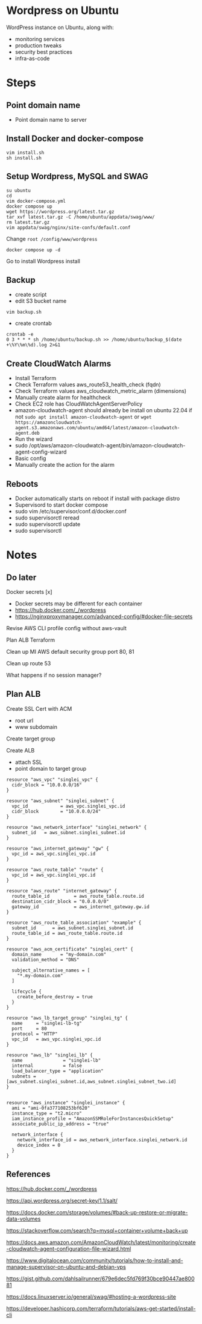 # Wordpress on Ubuntu

WordPress instance on Ubuntu, along with:
- monitoring services 
- production tweaks
- security best practices
- infra-as-code

# Steps

## Point domain name 
- Point domain name to server

## Install Docker and docker-compose
```
vim install.sh
sh install.sh
```

## Setup Wordpress, MySQL and SWAG
```
su ubuntu 
cd 
vim docker-compose.yml
docker compose up
wget https://wordpress.org/latest.tar.gz
tar xvf latest.tar.gz -C /home/ubuntu/appdata/swag/www/
rm latest.tar.gz
vim appdata/swag/nginx/site-confs/default.conf
```

Change `root /config/www/wordpress`

`docker compose up -d`

Go to install Wordpress install

## Backup
- create script
- edit S3 bucket name
```
vim backup.sh
```
- create crontab
```
crontab -e
0 3 * * * sh /home/ubuntu/backup.sh >> /home/ubuntu/backup_$(date +\%Y\%m\%d).log 2>&1
```

## Create CloudWatch Alarms
- Install Terraform
- Check Terraform values aws_route53_health_check (fqdn)
- Check Terraform values aws_cloudwatch_metric_alarm (dimensions)
- Manually create alarm for healthcheck 
- Check EC2 role has CloudWatchAgentServerPolicy
- amazon-cloudwatch-agent should already be install on ubuntu 22.04 if not `sudo apt install amazon-cloudwatch-agent` or `wget https://amazoncloudwatch-agent.s3.amazonaws.com/ubuntu/amd64/latest/amazon-cloudwatch-agent.deb`
- Run the wizard
- sudo /opt/aws/amazon-cloudwatch-agent/bin/amazon-cloudwatch-agent-config-wizard
- Basic config
- Manually create the action for the alarm

## Reboots
- Docker automatically starts on reboot if install with package distro
- Supervisord to start docker compose
- sudo vim /etc/supervisor/conf.d/docker.conf
- sudo supervisorctl reread
- sudo supervisorctl update
- sudo supervisorctl

# Notes

## Do later

Docker secrets [x]
- Docker secrets may be different for each container 
- https://hub.docker.com/_/wordpress
- https://nginxproxymanager.com/advanced-config/#docker-file-secrets

Revise AWS CLI profile config without aws-vault

Plan ALB Terraform

Clean up MI AWS default security group port 80, 81

Clean up route 53

What happens if no session manager?

## Plan ALB 

Create SSL Cert with ACM
- root url 
- www subdomain

Create target group

Create ALB
- attach SSL
- point domain to target group

```
resource "aws_vpc" "singlei_vpc" {
  cidr_block = "10.0.0.0/16"
}

resource "aws_subnet" "singlei_subnet" {
  vpc_id            = aws_vpc.singlei_vpc.id
  cidr_block        = "10.0.0.0/24"
}

resource "aws_network_interface" "singlei_network" {
  subnet_id   = aws_subnet.singlei_subnet.id
}

resource "aws_internet_gateway" "gw" {
  vpc_id = aws_vpc.singlei_vpc.id
}

resource "aws_route_table" "route" {
  vpc_id = aws_vpc.singlei_vpc.id
}

resource "aws_route" "internet_gateway" {
  route_table_id         = aws_route_table.route.id
  destination_cidr_block = "0.0.0.0/0"
  gateway_id             = aws_internet_gateway.gw.id
}

resource "aws_route_table_association" "example" {
  subnet_id      = aws_subnet.singlei_subnet.id
  route_table_id = aws_route_table.route.id
}

resource "aws_acm_certificate" "singlei_cert" {
  domain_name       = "my-domain.com"
  validation_method = "DNS"

  subject_alternative_names = [
    "*.my-domain.com"
  ]

  lifecycle {
    create_before_destroy = true
  }
}

resource "aws_lb_target_group" "singlei_tg" {
  name     = "singlei-lb-tg"
  port     = 80
  protocol = "HTTP"
  vpc_id   = aws_vpc.singlei_vpc.id
}

resource "aws_lb" "singlei_lb" {
  name               = "singlei-lb"
  internal           = false
  load_balancer_type = "application"
  subnets = [aws_subnet.singlei_subnet.id,aws_subnet.singlei_subnet_two.id]
}


resource "aws_instance" "singlei_instance" {
  ami = "ami-0fa377108253bf620"
  instance_type = "t2.micro"
  iam_instance_profile = "AmazonSSMRoleForInstancesQuickSetup"
  associate_public_ip_address = "true"

  network_interface {
    network_interface_id = aws_network_interface.singlei_network.id
    device_index = 0
  }
}

```

## References

https://hub.docker.com/_/wordpress

https://api.wordpress.org/secret-key/1.1/salt/

https://docs.docker.com/storage/volumes/#back-up-restore-or-migrate-data-volumes

https://stackoverflow.com/search?q=mysql+container+volume+back+up

https://docs.aws.amazon.com/AmazonCloudWatch/latest/monitoring/create-cloudwatch-agent-configuration-file-wizard.html

https://www.digitalocean.com/community/tutorials/how-to-install-and-manage-supervisor-on-ubuntu-and-debian-vps

https://gist.github.com/dahlsailrunner/679e6dec5fd769f30bce90447ae80081

https://docs.linuxserver.io/general/swag/#hosting-a-wordpress-site

https://developer.hashicorp.com/terraform/tutorials/aws-get-started/install-cli
